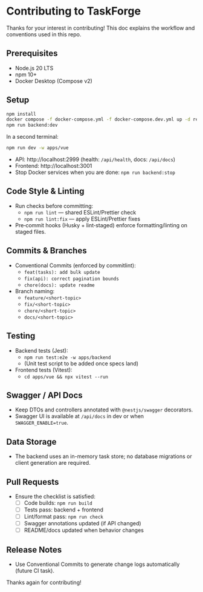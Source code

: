 # Contributing to TaskForge

Thanks for your interest in contributing! This doc explains the workflow and
conventions used in this repo.

## Prerequisites

- Node.js 20 LTS
- npm 10+
- Docker Desktop (Compose v2)

## Setup

```bash
npm install
docker compose -f docker-compose.yml -f docker-compose.dev.yml up -d redis # optional
npm run backend:dev
```

In a second terminal:

```bash
npm run dev -w apps/vue
```

- API: http://localhost:2999 (health: `/api/health`, docs: `/api/docs`)
- Frontend: http://localhost:3001
- Stop Docker services when you are done: `npm run backend:stop`

## Code Style & Linting

- Run checks before committing:
  - `npm run lint` — shared ESLint/Prettier check
  - `npm run lint:fix` — apply ESLint/Prettier fixes
- Pre‑commit hooks (Husky + lint‑staged) enforce formatting/linting on staged
  files.

## Commits & Branches

- Conventional Commits (enforced by commitlint):
  - `feat(tasks): add bulk update`
  - `fix(api): correct pagination bounds`
  - `chore(docs): update readme`
- Branch naming:
  - `feature/<short-topic>`
  - `fix/<short-topic>`
  - `chore/<short-topic>`
  - `docs/<short-topic>`

## Testing

- Backend tests (Jest):
  - `npm run test:e2e -w apps/backend`
  - (Unit test script to be added once specs land)
- Frontend tests (Vitest):
  - `cd apps/vue && npx vitest --run`

## Swagger / API Docs

- Keep DTOs and controllers annotated with `@nestjs/swagger` decorators.
- Swagger UI is available at `/api/docs` in dev or when `SWAGGER_ENABLE=true`.

## Data Storage

- The backend uses an in-memory task store; no database migrations or client
  generation are required.

## Pull Requests

- Ensure the checklist is satisfied:
  - [ ] Code builds: `npm run build`
  - [ ] Tests pass: backend + frontend
  - [ ] Lint/format pass: `npm run check`
  - [ ] Swagger annotations updated (if API changed)
  - [ ] README/docs updated when behavior changes

## Release Notes

- Use Conventional Commits to generate change logs automatically (future CI
  task).

Thanks again for contributing!
